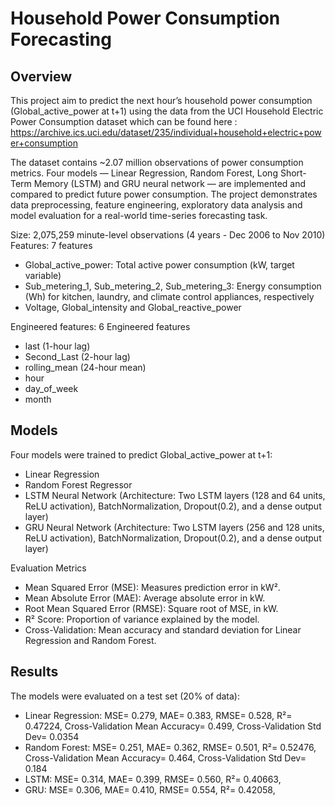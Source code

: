 #  Household Power Consumption Forecasting
## Overview   

This project aim to predict the next hour’s household power consumption (Global_active_power at t+1) using the data from the UCI Household Electric Power Consumption dataset which can be found here : https://archive.ics.uci.edu/dataset/235/individual+household+electric+power+consumption
  
The dataset contains ~2.07 million observations of power consumption metrics.
Four models — Linear Regression, Random Forest, Long Short-Term Memory (LSTM) and GRU neural network — are implemented and compared to predict future power consumption.
The project demonstrates data preprocessing, feature engineering,
exploratory data analysis and model evaluation for a real-world time-series forecasting task.
  
Size: 2,075,259 minute-level observations (4 years - Dec 2006 to Nov 2010)  
Features: 7 features  
-  Global_active_power: Total active power consumption (kW, target variable)  
-  Sub_metering_1, Sub_metering_2, Sub_metering_3: Energy consumption (Wh) for kitchen, laundry, and climate control appliances, respectively  
-  Voltage, Global_intensity and Global_reactive_power

  Engineered features: 6 Engineered features
-  last (1-hour lag)
-  Second_Last (2-hour lag)
-  rolling_mean (24-hour mean)
-  hour
-  day_of_week
-  month
  
## Models
Four models were trained to predict Global_active_power at t+1:  
-  Linear Regression
-  Random Forest Regressor
-  LSTM Neural Network (Architecture: Two LSTM layers (128 and 64 units, ReLU activation), BatchNormalization, Dropout(0.2), and a dense output layer)
-  GRU Neural Network (Architecture: Two LSTM layers (256 and 128 units, ReLU activation), BatchNormalization, Dropout(0.2), and a dense output layer)

Evaluation Metrics    
-  Mean Squared Error (MSE): Measures prediction error in kW².
-  Mean Absolute Error (MAE): Average absolute error in kW.
-  Root Mean Squared Error (RMSE): Square root of MSE, in kW.
-  R² Score: Proportion of variance explained by the model.
-  Cross-Validation: Mean accuracy and standard deviation for Linear Regression and Random Forest.

## Results  
The models were evaluated on a test set (20% of data):
-	Linear Regression: MSE= 0.279, MAE= 0.383, RMSE= 0.528, R²= 0.47224, Cross-Validation Mean Accuracy= 0.499, Cross-Validation Std Dev= 0.0354
-	Random Forest: MSE= 0.251, MAE= 0.362, RMSE= 0.501, R²= 0.52476, Cross-Validation Mean Accuracy= 0.464, Cross-Validation Std Dev= 0.184
-	LSTM: MSE= 0.314, MAE= 0.399, RMSE= 0.560, R²= 0.40663, 
- GRU:  MSE= 0.306, MAE= 0.410, RMSE= 0.554, R²= 0.42058, 
